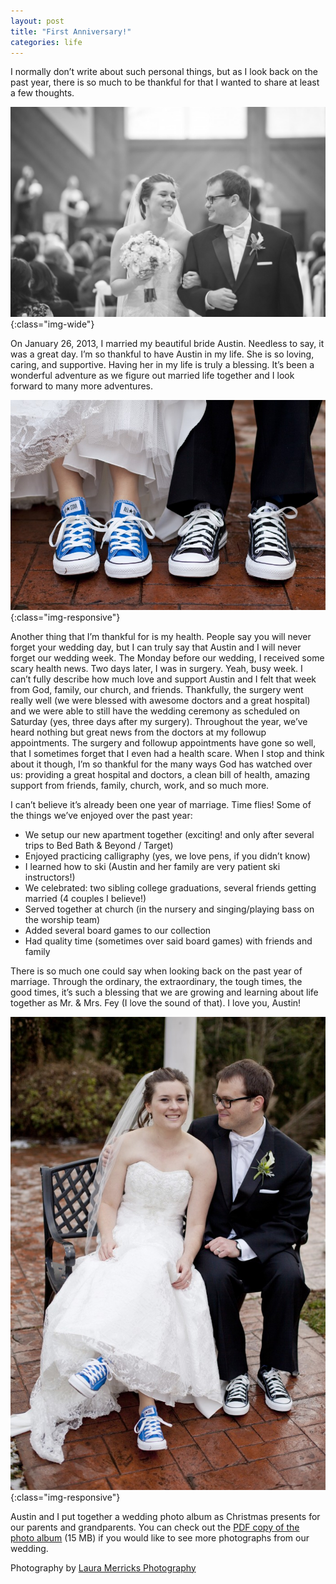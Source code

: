 ```yaml
---
layout: post
title: "First Anniversary!"
categories: life
---
```


I normally don’t write about such personal things, but as I look back on the past year, there is so much to be thankful for that I wanted to share at least a few thoughts.

![wedding photo](/images/posts/2014-01-26-First-Anniversary/smile.jpg){:class="img-wide"}

On January 26, 2013, I married my beautiful bride Austin. Needless to say, it was a great day. I’m so thankful to have Austin in my life. She is so loving, caring, and supportive. Having her in my life is truly a blessing. It’s been a wonderful adventure as we figure out married life together and I look forward to many more adventures.

![wedding photo](/images/posts/2014-01-26-First-Anniversary/chucks.jpg){:class="img-responsive"}

Another thing that I’m thankful for is my health. People say you will never forget your wedding day, but I can truly say that Austin and I will never forget our wedding week. The Monday before our wedding, I received some scary health news. Two days later, I was in surgery. Yeah, busy week. I can’t fully describe how much love and support Austin and I felt that week from God, family, our church, and friends. Thankfully, the surgery went really well (we were blessed with awesome doctors and a great hospital) and we were able to still have the wedding ceremony as scheduled on Saturday (yes, three days after my surgery). Throughout the year, we’ve heard nothing but great news from the doctors at my followup appointments. The surgery and followup appointments have gone so well, that I sometimes forget that I even had a health scare. When I stop and think about it though, I’m so thankful for the many ways God has watched over us: providing a great hospital and doctors, a clean bill of health, amazing support from friends, family, church, work, and so much more.

I can’t believe it’s already been one year of marriage. Time flies! Some of the things we’ve enjoyed over the past year:
* We setup our new apartment together (exciting! and only after several trips to Bed Bath & Beyond / Target)
* Enjoyed practicing calligraphy (yes, we love pens, if you didn’t know)
* I learned how to ski (Austin and her family are very patient ski instructors!)
* We celebrated: two sibling college graduations, several friends getting married (4 couples I believe!)
* Served together at church (in the nursery and singing/playing bass on the worship team)
* Added several board games to our collection
* Had quality time (sometimes over said board games) with friends and family

There is so much one could say when looking back on the past year of marriage. Through the ordinary, the extraordinary, the tough times, the good times, it’s such a blessing that we are growing and learning about life together as Mr. & Mrs. Fey (I love the sound of that). I love you, Austin!

![wedding photo](/images/posts/2014-01-26-First-Anniversary/chucks2.jpg){:class="img-responsive"}

Austin and I put together a wedding photo album as Christmas presents for our parents and grandparents. You can check out the [PDF copy of the photo album](http://andwhatabout.com/wp-content/uploads/2014/01/Ben-and-Austin-Fey_wedding_Jan-26-2013.pdf) (15 MB) if you would like to see more photographs from our wedding.

Photography by [Laura Merricks Photography](http://lauramerricksphotography.com/)
